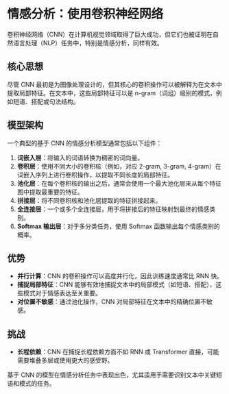 # 情感分析：使用卷积神经网络

卷积神经网络（CNN）在计算机视觉领域取得了巨大成功，但它们也被证明在自然语言处理（NLP）任务中，特别是情感分析，同样有效。

## 核心思想

尽管 CNN 最初是为图像处理设计的，但其核心的卷积操作可以被解释为在文本中提取局部特征。在文本中，这些局部特征可以是 n-gram（词组）级别的模式，例如短语、搭配或句法结构。

## 模型架构

一个典型的基于 CNN 的情感分析模型通常包括以下组件：

1.  **词嵌入层**：将输入的词语转换为稠密的词向量。
2.  **卷积层**：使用不同大小的卷积核（例如，对应 2-gram, 3-gram, 4-gram）在词嵌入序列上进行卷积操作，以提取不同长度的局部特征。
3.  **池化层**：在每个卷积核的输出之后，通常会使用一个最大池化层来从每个特征图中提取最重要的特征。
4.  **拼接层**：将不同卷积核和池化层提取的特征拼接起来。
5.  **全连接层**：一个或多个全连接层，用于将拼接后的特征映射到最终的情感类别。
6.  **Softmax 输出层**：对于多分类任务，使用 Softmax 函数输出每个情感类别的概率。

## 优势

- **并行计算**：CNN 的卷积操作可以高度并行化，因此训练速度通常比 RNN 快。
- **捕捉局部特征**：CNN 能够有效地捕捉文本中的局部模式（如短语、搭配），这些模式对于情感表达至关重要。
- **对位置不敏感**：通过池化操作，CNN 对局部特征在文本中的精确位置不敏感。

## 挑战

- **长程依赖**：CNN 在捕捉长程依赖方面不如 RNN 或 Transformer 直接，可能需要堆叠多层或使用更大的感受野。

基于 CNN 的模型在情感分析任务中表现出色，尤其适用于需要识别文本中关键短语和模式的任务。
